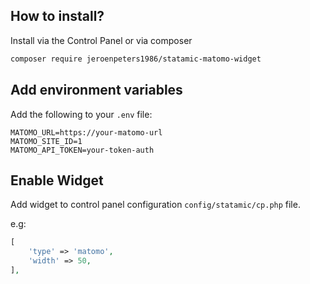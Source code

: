 
## How to install?

Install via the Control Panel or via composer

```bash
composer require jeroenpeters1986/statamic-matomo-widget
```

## Add environment variables
Add the following to your `.env` file:

```dotenv
MATOMO_URL=https://your-matomo-url
MATOMO_SITE_ID=1
MATOMO_API_TOKEN=your-token-auth
```

## Enable Widget

Add widget to control panel configuration `config/statamic/cp.php` file.

e.g:
```php
[
	'type' => 'matomo',
	'width' => 50,
],
```

